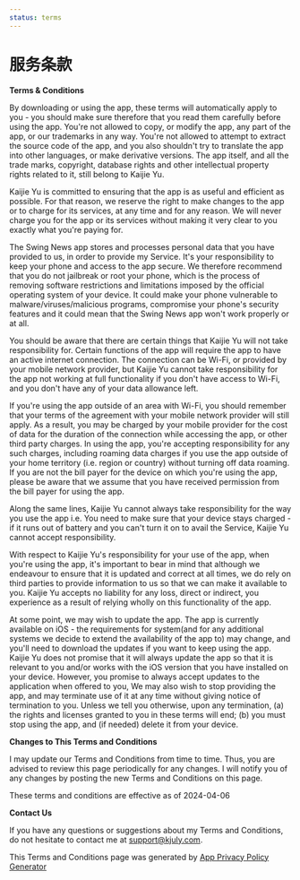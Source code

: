 ```yaml
---
status: terms
---
```


# 服务条款

**Terms & Conditions**

By downloading or using the app, these terms will automatically apply to you - you should make sure therefore that you read them carefully before using the app. You're not allowed to copy, or modify the app, any part of the app, or our trademarks in any way. You're not allowed to attempt to extract the source code of the app, and you also shouldn't try to translate the app into other languages, or make derivative versions. The app itself, and all the trade marks, copyright, database rights and other intellectual property rights related to it, still belong to Kaijie Yu.

Kaijie Yu is committed to ensuring that the app is as useful and efficient as possible. For that reason, we reserve the right to make changes to the app or to charge for its services, at any time and for any reason. We will never charge you for the app or its services without making it very clear to you exactly what you're paying for.

The Swing News app stores and processes personal data that you have provided to us, in order to provide my Service. It's your responsibility to keep your phone and access to the app secure. We therefore recommend that you do not jailbreak or root your phone, which is the process of removing software restrictions and limitations imposed by the official operating system of your device. It could make your phone vulnerable to malware/viruses/malicious programs, compromise your phone's security features and it could mean that the Swing News app won't work properly or at all.

You should be aware that there are certain things that Kaijie Yu will not take responsibility for. Certain functions of the app will require the app to have an active internet connection. The connection can be Wi-Fi, or provided by your mobile network provider, but Kaijie Yu cannot take responsibility for the app not working at full functionality if you don't have access to Wi-Fi, and you don't have any of your data allowance left.

If you're using the app outside of an area with Wi-Fi, you should remember that your terms of the agreement with your mobile network provider will still apply. As a result, you may be charged by your mobile provider for the cost of data for the duration of the connection while accessing the app, or other third party charges. In using the app, you're accepting responsibility for any such charges, including roaming data charges if you use the app outside of your home territory (i.e. region or country) without turning off data roaming. If you are not the bill payer for the device on which you're using the app, please be aware that we assume that you have received permission from the bill payer for using the app.

Along the same lines, Kaijie Yu cannot always take responsibility for the way you use the app i.e. You need to make sure that your device stays charged - if it runs out of battery and you can't turn it on to avail the Service, Kaijie Yu cannot accept responsibility.

With respect to Kaijie Yu's responsibility for your use of the app, when you're using the app, it's important to bear in mind that although we endeavour to ensure that it is updated and correct at all times, we do rely on third parties to provide information to us so that we can make it available to you. Kaijie Yu accepts no liability for any loss, direct or indirect, you experience as a result of relying wholly on this functionality of the app.

At some point, we may wish to update the app. The app is currently available on iOS - the requirements for system(and for any additional systems we decide to extend the availability of the app to) may change, and you'll need to download the updates if you want to keep using the app. Kaijie Yu does not promise that it will always update the app so that it is relevant to you and/or works with the iOS version that you have installed on your device. However, you promise to always accept updates to the application when offered to you, We may also wish to stop providing the app, and may terminate use of it at any time without giving notice of termination to you. Unless we tell you otherwise, upon any termination, (a) the rights and licenses granted to you in these terms will end; (b) you must stop using the app, and (if needed) delete it from your device.

**Changes to This Terms and Conditions**

I may update our Terms and Conditions from time to time. Thus, you are advised to review this page periodically for any changes. I will notify you of any changes by posting the new Terms and Conditions on this page.

These terms and conditions are effective as of 2024-04-06

**Contact Us**

If you have any questions or suggestions about my Terms and Conditions, do not hesitate to contact me at support@kjuly.com.

This Terms and Conditions page was generated by [App Privacy Policy Generator](https://app-privacy-policy-generator.nisrulz.com/)
